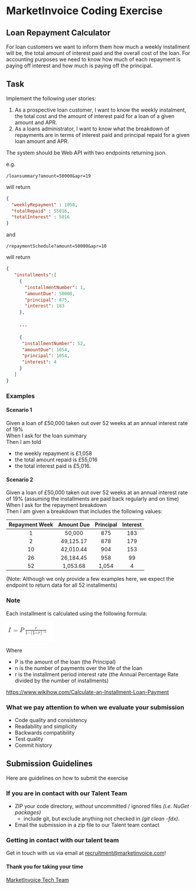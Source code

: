 # MarketInvoice Coding Exercise

## Loan Repayment Calculator

For loan customers we want to inform them how much a weekly installment will be, the total amount of interest paid and the overall cost of the loan.
For accounting purposes we need to know how much of each repayment is paying off interest and how much is paying off the principal.

## Task

Implement the following user stories:

1. As a prospective loan customer, I want to know the weekly instalment, the total cost and the amount of interest paid for a loan of a given amount and APR.
2. As a loans administrator, I want to know what the breakdown of repayments are in terms of interest paid and principal repaid for a given loan amount and APR.

The system should be Web API with two endpoints returning json.

e.g.

```/loansummary?amount=50000&apr=19```  

will return  
```json
{
  "weeklyRepayment" : 1058,
  "totalRepaid" : 55016,
  "totalInterest" : 5016
}
```
and  

```
/repaymentSchedule?amount=50000&apr=10
```
will return

```json
{
   "installments":[
     {
       "installmentNumber": 1,
       "amountDue": 50000,
       "principal": 875,
       "interest": 183
     },
     
     ...
     
     {
      "installmentNumber": 52,
      "amountDue": 1054,
      "principal": 1054,
      "interest": 4
     }
   ]
}
```

### Examples
 
#### Scenario 1

Given a loan of £50,000 taken out over 52 weeks at an annual interest rate of 19%  
When I ask for the loan summary  
Then I am told
 - the weekly repayment is £1,058
 - the total amount repaid is £55,016 
 - the total interest paid is £5,016.

#### Scenario 2

Given a loan of £50,000 taken out over 52 weeks at an annual interest rate of 19% (assuming the installments are paid back regularly and on time)  
When I ask for the repayment breakdown  
Then I am given a breakdown that includes the following values:

|Repayment Week | Amount Due | Principal | Interest |
|:---:|:---:|:---:|:---:|
| 1 | 50,000 |875 | 183 |
| 2 | 49,125.17|878|179|
| 10 | 42,010.44 |904 | 153 |  
| 26 | 26,184.45 |958 | 99 |
|52| 1,053.68 | 1,054 | 4 |  

(Note: Although we only provide a few examples here, we expect the endpoint to return data for all 52 installments)


### Note

Each installment is calculated using the following formula:

![formula for loans](/Loans_formula.png?raw=true "Loans Formula")

Where
 - P is the amount of the loan (the Principal)
 - n is the number of payments over the life of the loan
 - r is the installment period interest rate (the Annual Percentage Rate divided by the number of installments)
 
https://www.wikihow.com/Calculate-an-Installment-Loan-Payment

### What we pay attention to when we evaluate your submission
* Code quality and consistency
* Readability and simplicity
* Backwards compatibility
* Test quality
* Commit history

## Submission Guidelines
Here are guidelines on how to submit the exercise

### If you are in contact with our Talent Team
* ZIP your code directory, *without* uncommitted / ignored files _(i.e. NuGet packages)_
  - include git, but exclude anything not checked in _(git clean -fdx)_.
* Email the submission in a zip file to our Talent team contact

### Getting in contact with our talent team
Get in touch with us via email at [recruitment@marketinvoice.com](recruitment@marketinvoice.com)!

#### Thank you for taking your time
[MarketInvoice Tech Team](https://github.com/marketinvoice)
